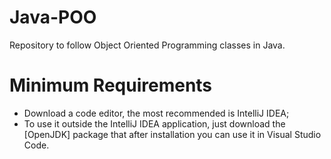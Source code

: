 # Java-POO
Repository to follow Object Oriented Programming classes in Java.

# Minimum Requirements
- Download a code editor, the most recommended is IntelliJ IDEA;
- To use it outside the IntelliJ IDEA application, just download the [OpenJDK] package that after installation you can use it in Visual Studio Code.
